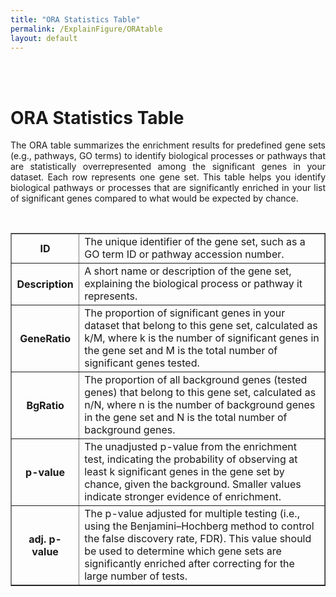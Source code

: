 ```yaml
---
title: "ORA Statistics Table"
permalink: /ExplainFigure/ORAtable
layout: default
---
```

<br>
<br>
<div class="container px-1">
<div class="row">
  <div class="col-sm-12 px-3">
	  <div class="jumbotron p-5 h-100" style="text-align: justify">
		  <h1><b>ORA Statistics Table</b></h1>
		    <p>The ORA table summarizes the enrichment results for predefined gene sets (e.g., pathways, GO terms) 
		    to identify biological processes or pathways that are statistically overrepresented among the significant genes in your dataset. 
		    Each row represents one gene set. 
		    This table helps you identify biological pathways or processes that are significantly enriched in your list of significant genes compared to what would be expected by chance.</p>
	  </div>
  </div>
 </div>
<br>
<div class="row">
  <div class="col-sm-12 px-3">
	     <div class="jumbotron p-5 h-100 bg-white border">
	     <table border = "1">
  <tr>
    <th>ID</th>
    <td>The unique identifier of the gene set, such as a GO term ID or pathway accession number.</td>
  </tr>
  <tr>
    <th>Description</th>
    <td>A short name or description of the gene set, explaining the biological process or pathway it represents.</td>
  </tr>
  <tr>
    <th>GeneRatio</th>
    <td>The proportion of significant genes in your dataset that belong to this gene set, 
    calculated as k/M, where k is the number of significant genes in the gene set and M is the total number of significant genes tested.</td>
  </tr>
  <tr>
    <th>BgRatio</th>
    <td>The proportion of all background genes (tested genes) that belong to this gene set, calculated as n/N, 
    where n is the number of background genes in the gene set and N is the total number of background genes.</td>
  </tr>
  <tr>
    <th>p-value</th>
    <td>The unadjusted p-value from the enrichment test, indicating the probability of observing at least k significant genes in the gene set by chance, given the background. 
    Smaller values indicate stronger evidence of enrichment.</td>
  </tr>
  <tr>
    <th>adj. p-value</th>
    <td>The p-value adjusted for multiple testing (i.e., using the Benjamini–Hochberg method to control the false discovery rate, FDR). 
    This value should be used to determine which gene sets are significantly enriched after correcting for the large number of tests.</td>
  </tr>
</table>
    </div>
  </div>
</div>
</div>
<br>




